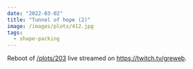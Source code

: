 ```yaml
---
date: "2022-03-02"
title: "Tunnel of hope (2)"
image: /images/plots/412.jpg
tags:
  - shape-packing
---
```


Reboot of [/plots/203](/plots/203) live streamed on https://twitch.tv/greweb.

